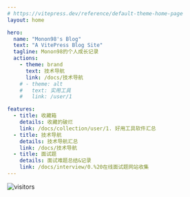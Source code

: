 ```yaml
---
# https://vitepress.dev/reference/default-theme-home-page
layout: home

hero:
  name: "Monon98's Blog"
  text: "A VitePress Blog Site"
  tagline: Monon98的个人成长记录
  actions:
    - theme: brand
      text: 技术导航
      link: /docs/技术导航
    # - theme: alt
    #   text: 实用工具
    #   link: /user/1

features:
  - title: 收藏箱
    details: 收藏的破烂
    link: /docs/collection/user/1. 好用工具软件汇总
  - title: 技术导航
    details: 技术导航汇总
    link: /docs/技术导航
  - title: 面试题
    details: 面试难题总结&记录
    link: /docs/interview/0.%20在线面试题网站收集
---
```


![visitors](https://visitor-badge.laobi.icu/badge?page_id=monon98.visitor-blog)
